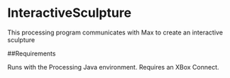 # InteractiveSculpture
This processing program communicates with Max to create an interactive sculpture

##Requirements

Runs with the Processing Java environment. Requires an XBox Connect.

